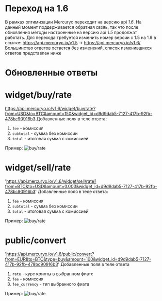# Переход на 1.6
В рамках оптимизации Mercuryo переходит на версию api *1.6*. На данный момент поддерживается обратная свзяь, так что после обновления методы настроенные на версию api *1.5* продолжат работать.
Для перехода требуется изменить номер версии c 1.5 на 1.6 в ссылке:
https://api.mercuryo.io/v1.5 -> https://api.mercuryo.io/v1.6/
Большинство ответов остается без изменений, список изменившихся ответов представлен ниже
# Обновленные ответы
# widget/buy/rate
https://api.mercuryo.io/v1.6/widget/buy/rate?from=USD&to=BTC&amount=150&widget_id=d9d9dab5-7127-417b-92fb-478bc90916b3
Добавленные поля в теле ответа:
1. `fee` - комиссия
2. `subtotal` - сумма без комиссии
3. `total` - итоговая сумма с комиссией

Пример:
![buy/rate](https://github.com/IgnatBatuev/draft1.6api/blob/main/widget_buy.png)
# widget/sell/rate
'https://api.mercuryo.io/v1.6/widget/sell/rate?from=BTC&to=USD&amount=0.003&widget_id=d9d9dab5-7127-417b-92fb-478bc90916b3'
Добавленные поля в теле ответа:
1. `fee` - комиссия
2. `subtotal` - сумма без комиссии
3. `total` - итоговая сумма с комиссией

Пример:
![buy/rate](sell/rate)
# public/convert
'https://api.mercuryo.io/v1.6/public/convert?from=EUR&to=BTC&type=buy&amount=100&widget_id=d9d9dab5-7127-417b-92fb-478bc90916b3'
Добавленные поля в теле ответа
1. `rate` - курс крипты в выбранном фиате
2. `fee` - комиссия
3. `fee_currency` - тип выбранного фиата

Пример:
![buy/rate](https://github.com/IgnatBatuev/draft1.6api/blob/main/public_convert.png)
